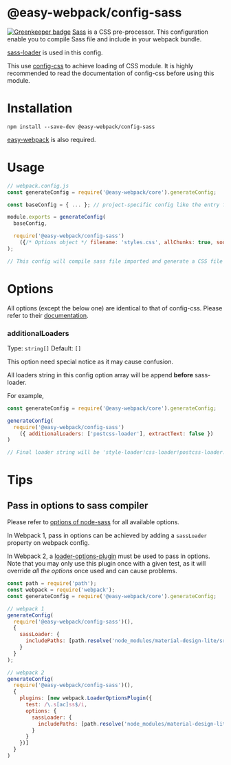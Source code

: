 # @easy-webpack/config-sass

[![Greenkeeper badge](https://badges.greenkeeper.io/easy-webpack/config-sass.svg)](https://greenkeeper.io/)
[Sass](http://sass-lang.com/) is a CSS pre-processor. This configuration enable you to compile Sass file and include in your webpack bundle.

[sass-loader](https://github.com/jtangelder/sass-loader) is used in this config.

This use [config-css](https://github.com/easy-webpack/config-css) to achieve loading of CSS module. It is highly recommended to read the documentation of config-css before using this module.

# Installation
```
npm install --save-dev @easy-webpack/config-sass
```
[easy-webpack](https://github.com/easy-webpack/core) is also required.

# Usage
```js
// webpack.config.js
const generateConfig = require('@easy-webpack/core').generateConfig;

const baseConfig = { ... }; // project-specific config like the entry file

module.exports = generateConfig(
  baseConfig,

  require('@easy-webpack/config-sass')
    ({/* Options object */ filename: 'styles.css', allChunks: true, sourceMap: false })
);

// This config will compile sass file imported and generate a CSS file named 'style.css' on output path 
```

# Options
All options (except the below one) are identical to that of config-css. Please refer to their [documentation](https://github/com/easy-webpack/config-css#options).

### additionalLoaders
Type: `string[]` Default: `[]`

This option need special notice as it may cause confusion.

All loaders string in this config option array will be append __before__ sass-loader.

For example,

```js
const generateConfig = require('@easy-webpack/core').generateConfig;

generateConfig(
  require('@easy-webpack/config-sass')
    ({ additionalLoaders: ['postcss-loader'], extractText: false })
)

// Final loader string will be 'style-loader!css-loader!postcss-loader!sass-loader'
```

# Tips
## Pass in options to sass compiler
Please refer to [options of node-sass](https://github.com/sass/node-sass#options) for all available options.

In Webpack 1, pass in options can be achieved by adding a `sassLoader` property on webpack config.
 
In Webpack 2, a [loader-options-plugin](https://webpack.js.org/plugins/loader-options-plugin/) must be used to pass in options. Note that you may only use this plugin once with a given test, as it will override *all the options* once used and can cause problems.

```js
const path = require('path');
const webpack = require('webpack');
const generateConfig = require('@easy-webpack/core').generateConfig;

// webpack 1
generateConfig(
  require('@easy-webpack/config-sass')(),
  {
    sassLoader: {
      includePaths: [path.resolve('node_modules/material-design-lite/src')]
    }
  }
);

// webpack 2
generateConfig(
  require('@easy-webpack/config-sass')(),
  {
    plugins: [new webpack.LoaderOptionsPlugin({
      test: /\.s[ac]ss$/i,
      options: {
        sassLoader: {
          includePaths: [path.resolve('node_modules/material-design-lite/src')]
        }
      }
    })]
  }
)
```
